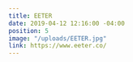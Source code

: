 ```yaml
---
title: EETER
date: 2019-04-12 12:16:00 -04:00
position: 5
image: "/uploads/EETER.jpg"
link: https://www.eeter.co/
---
```


